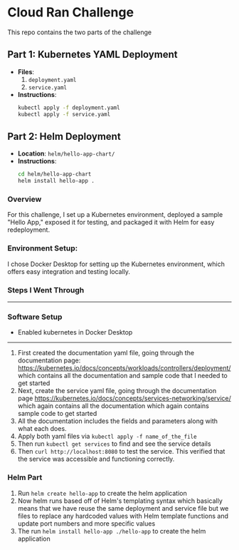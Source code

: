 # **Cloud Ran Challenge**

This repo contains the two parts of the challenge

## **Part 1: Kubernetes YAML Deployment**
- **Files**: 
  1. `deployment.yaml`
  2. `service.yaml`
- **Instructions**:
  ```bash
  kubectl apply -f deployment.yaml
  kubectl apply -f service.yaml
  ```

## **Part 2: Helm Deployment**
- **Location**: `helm/hello-app-chart/`
- **Instructions**:
  ```bash
  cd helm/hello-app-chart
  helm install hello-app .
  ```



### Overview 
For this challenge, I set up a Kubernetes environment, deployed a sample "Hello App," exposed it for testing, and packaged it with Helm for easy redeployment. 

### Environment Setup:
I chose Docker Desktop for setting up the Kubernetes environment, which offers easy integration and testing locally.

### Steps I Went Through
***
### Software Setup
- Enabled kubernetes in Docker Desktop
***


1. First created the documentation yaml file, going through the documentation page: https://kubernetes.io/docs/concepts/workloads/controllers/deployment/ which contains all the documentation and sample code that I needed to get started
2. Next, create the service yaml file, going through the documentation page https://kubernetes.io/docs/concepts/services-networking/service/ which again contains all the documentation which again contains sample code to get started 
3. All the documentation includes the fields and parameters along with what each does. 
4. Apply both yaml files via `kubectl apply -f name_of_the_file`
5. Then run `kubectl get services` to find and see the service details
6. Then `curl http://localhost:8080` to test the service. This verified that the service was accessible and functioning correctly.


### Helm Part

1. Run `helm create hello-app` to create the helm application
2. Now helm runs based off of Helm's templating syntax which basically means that we have reuse the same deployment and service file but we files to replace any hardcoded values with Helm template functions and update port numbers and more specific values
3. The run `helm install hello-app ./hello-app` to create the helm application
